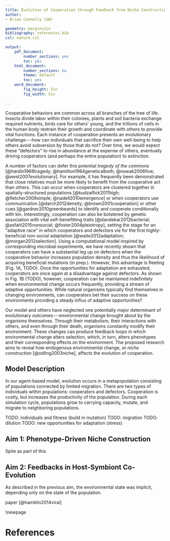 ```yaml
---
title: Evolution of Cooperation through Feedback from Niche Construction
author:
- Brian Connelly (UW)

geometry: margin=1in
bibliography: references.bib
csl: nature.csl

output:
    pdf_document:
        number_sections: yes
        toc: yes
    html_document:
        number_sections: no
        theme: default
        toc: yes
    word_document:
        fig_height: 5in
        fig_width: 5in

...
```


Cooperative behaviors are common across all branches of the tree of life.
Insects divide labor within their colonies, plants and soil bacteria exchange
required nutrients, birds care for others' young, and the trillions of cells in
the human body restrain their growth and coordinate with others to provide
vital functions. Each instance of cooperation presents an evolutionary
challenge---how can individuals that sacrifice their own well-being to help
others avoid subversion by those that do not? Over time, we would expect these
"defectors" to rise in abundance at the expense of others, eventually driving
cooperators (and perhaps the entire population) to extinction.

A number of factors can defer this potential *tragedy of the commons*
[@hardin1968tragedy; @hamilton1964geneticalboth; @nowak2006five;
@west2007evolutionary]. For example, it has frequently been demonstrated that
close relatives must be more likely to benefit from the cooperative act than
others. This can occur when cooperators are clustered together in
spatially-structured populations [@kudzalfick2011high; @fletcher2009simple;
@nadell2010emergence] or when cooperators use communication [@darch2012density;
@brown2001cooperation] or other cues [@gardner2010greenbeards] to identify and
cooperate conditionally with kin. Interestingly, cooperation can also be
bolstered by genetic association with vital self-benefitting traits
[@dandekar2012bacterial; @asfahl2015nonsocial; @foster2004pleiotropy], setting
the stage for an "adaptive race" in which cooperators and defectors vie for the
first highly-beneficial non-social adaptation [@waite2012adaptation;
@morgan2012selection]. Using a computational model inspired by corresponding
microbial experiments, we have recently shown that cooperators can have a
substantial leg up on defectors when the cooperative behavior increases
population density and thus the likelihood of acquiring beneficial mutations
(in prep.). However, this advantage is fleeting (Fig. 1A, TODO). Once the
opportunities for adaptation are exhausted, cooperators are once again at a
disadvantage against defectors. As shown in Fig. 1B (TODO), however,
cooperation can be maintained indefinitely when environmental change occurs
frequently, providing a stream of adaptive opportunities. While natural
organisms typically find themselves in changing environments, can cooperators
bet their success on these environments providing a steady influx of adaptive
opportunities?

Our model and others have neglected one potentially major determinant of
evolutionary outcomes---environmental change brought about by the organisms
themselves. Through their metabolism, their interactions with others, and even
through their death, organisms constantly modify their environment. These
changes can produce feedback loops in which environmental change alters
selection, which, in turn, alters phenotypes and their corresponding effects on
the environment. The proposed research aims to reveal how endogenous
environmental change, or *niche construction* [@odling2003niche], affects the
evolution of cooperation.

## Model Description

In our agent-based model, evolution occurs in a metapopulation consisting of
populations connected by limited migration. There are two types of individuals
within populations: cooperators and defectors. Cooperation is costly, but
increases the productivity of the population. During each simulation cycle,
populations grow to carrying capacity, mutate, and migrate to neighboring
populations.

TODO: individuals and fitness (build in mutation)
TODO: migration
TODO: dilution
TODO: new opportunities for adaptation (stress)


## Aim 1: Phenotype-Driven Niche Construction

Spite as part of this


## Aim 2: Feedbacks in Host-Symbiont Co-Evolution

As described in the previous aim, the environmental state was implicit,
depending only on the state of the population.

paper [@hamblin2014viral]


\newpage

# References

